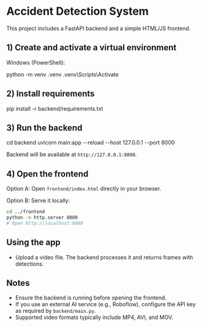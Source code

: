 # Accident Detection System

This project includes a FastAPI backend and a simple HTML/JS frontend.


## 1) Create and activate a virtual environment

Windows (PowerShell):

python -m venv .venv
.venv\Scripts\Activate


## 2) Install requirements


pip install -r backend/requirements.txt


## 3) Run the backend


cd backend
uvicorn main:app --reload --host 127.0.0.1 --port 8000


Backend will be available at `http://127.0.0.1:8000`.

## 4) Open the frontend

Option A: Open `frontend/index.html` directly in your browser.

Option B: Serve it locally:
```bash
cd ../frontend
python -m http.server 8080
# Open http://localhost:8080
```

## Using the app

- Upload a video file. The backend processes it and returns frames with detections.

## Notes

- Ensure the backend is running before opening the frontend.
- If you use an external AI service (e.g., Roboflow), configure the API key as required by `backend/main.py`.
- Supported video formats typically include MP4, AVI, and MOV.
